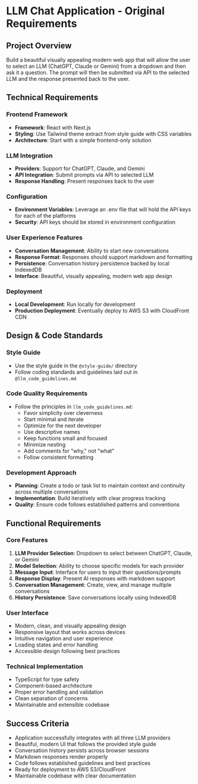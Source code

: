 # LLM Chat Application - Original Requirements

## Project Overview
Build a beautiful visually appealing modern web app that will allow the user to select an LLM (ChatGPT, Claude or Gemini) from a dropdown and then ask it a question. The prompt will then be submitted via API to the selected LLM and the response presented back to the user.

## Technical Requirements

### Frontend Framework
- **Framework**: React with Next.js
- **Styling**: Use Tailwind theme extract from style guide with CSS variables
- **Architecture**: Start with a simple frontend-only solution

### LLM Integration
- **Providers**: Support for ChatGPT, Claude, and Gemini
- **API Integration**: Submit prompts via API to selected LLM
- **Response Handling**: Present responses back to the user

### Configuration
- **Environment Variables**: Leverage an .env file that will hold the API keys for each of the platforms
- **Security**: API keys should be stored in environment configuration

### User Experience Features
- **Conversation Management**: Ability to start new conversations
- **Response Format**: Responses should support markdown and formatting
- **Persistence**: Conversation history persistence backed by local IndexedDB
- **Interface**: Beautiful, visually appealing, modern web app design

### Deployment
- **Local Development**: Run locally for development
- **Production Deployment**: Eventually deploy to AWS S3 with CloudFront CDN

## Design & Code Standards

### Style Guide
- Use the style guide in the `@style-guide/` directory
- Follow coding standards and guidelines laid out in `@llm_code_guidelines.md`

### Code Quality Requirements
- Follow the principles in `llm_code_guidelines.md`:
  - Favor simplicity over cleverness
  - Start minimal and iterate
  - Optimize for the next developer
  - Use descriptive names
  - Keep functions small and focused
  - Minimize nesting
  - Add comments for "why," not "what"
  - Follow consistent formatting

### Development Approach
- **Planning**: Create a todo or task list to maintain context and continuity across multiple conversations
- **Implementation**: Build iteratively with clear progress tracking
- **Quality**: Ensure code follows established patterns and conventions

## Functional Requirements

### Core Features
1. **LLM Provider Selection**: Dropdown to select between ChatGPT, Claude, or Gemini
2. **Model Selection**: Ability to choose specific models for each provider
3. **Message Input**: Interface for users to input their questions/prompts
4. **Response Display**: Present AI responses with markdown support
5. **Conversation Management**: Create, view, and manage multiple conversations
6. **History Persistence**: Save conversations locally using IndexedDB

### User Interface
- Modern, clean, and visually appealing design
- Responsive layout that works across devices
- Intuitive navigation and user experience
- Loading states and error handling
- Accessible design following best practices

### Technical Implementation
- TypeScript for type safety
- Component-based architecture
- Proper error handling and validation
- Clean separation of concerns
- Maintainable and extensible codebase

## Success Criteria
- Application successfully integrates with all three LLM providers
- Beautiful, modern UI that follows the provided style guide
- Conversation history persists across browser sessions
- Markdown responses render properly
- Code follows established guidelines and best practices
- Ready for deployment to AWS S3/CloudFront
- Maintainable codebase with clear documentation